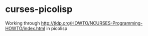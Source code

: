 # curses-picolisp
Working through http://tldp.org/HOWTO/NCURSES-Programming-HOWTO/index.html in picolisp
